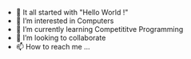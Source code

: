 - 👋 It all started with "Hello World !"
- 👀 I’m interested in Computers
- 🌱 I’m currently learning Competititve Programming
- 💞️ I’m looking to collaborate 
- 📫 How to reach me ...

<!---
gk60905/gk60905 is a ✨ special ✨ repository because its `README.md` (this file) appears on your GitHub profile.
You can click the Preview link to take a look at your changes.
--->
